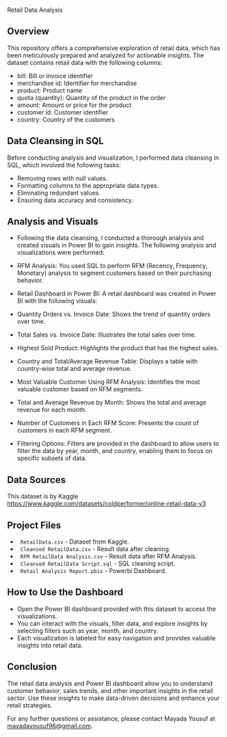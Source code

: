 Retail Data Analysis

## Overview

This repository offers a comprehensive exploration of retail data, which has been meticulously prepared and analyzed for actionable insights. The dataset contains retail data with the following columns:
-	bill: Bill or invoice identifier
-	merchandise id: Identifier for merchandise
-	product: Product name
-	quota (quantity): Quantity of the product in the order
-	amount: Amount or price for the product
-	customer id: Customer identifier
-	country: Country of the customers


## Data Cleansing in SQL

Before conducting analysis and visualization, I performed data cleansing in SQL, which involved the following tasks:
-	Removing rows with null values.
-	Formatting columns to the appropriate data types.
-	Eliminating redundant values.
-	Ensuring data accuracy and consistency.


## Analysis and Visuals

-	Following the data cleansing, I conducted a thorough analysis and created visuals in Power BI to gain insights. The following analysis and visualizations were performed:

-	RFM Analysis: You used SQL to perform RFM (Recency, Frequency, Monetary) analysis to segment customers based on their purchasing behavior.

-	Retail Dashboard in Power BI: A retail dashboard was created in Power BI with the following visuals: 

-	Quantity Orders vs. Invoice Date: Shows the trend of quantity orders over time.
-	Total Sales vs. Invoice Date: Illustrates the total sales over time.
-	Highest Sold Product: Highlights the product that has the highest sales.
-	Country and Total/Average Revenue Table: Displays a table with country-wise total and average revenue.
-	Most Valuable Customer Using RFM Analysis: Identifies the most valuable customer based on RFM segments.
-	Total and Average Revenue by Month: Shows the total and average revenue for each month.
-	Number of Customers in Each RFM Score: Presents the count of customers in each RFM segment.
-	Filtering Options: Filters are provided in the dashboard to allow users to filter the data by year, month, and country, enabling them to focus on specific subsets of data.

## Data Sources

This dataset is by Kaggle 
https://www.kaggle.com/datasets/coldperformer/online-retail-data-v3

## Project Files

- ` RetailData.csv` - Dataset from Kaggle.
- ` Cleansed RetailData.csv` - Result data after cleaning.
- ` RFM RetailData Analysis.csv` - Result data after RFM Analysis.
- ` Cleansed RetailData Script.sql` - SQL cleaning script.
- ` Retail Analysis Report.pbix` - Powerbi Dashboard.


## How to Use the Dashboard

-	Open the Power BI dashboard provided with this dataset to access the visualizations.
-	You can interact with the visuals, filter data, and explore insights by selecting filters such as year, month, and country.
-	Each visualization is labeled for easy navigation and provides valuable insights into retail data.

## Conclusion

The retail data analysis and Power BI dashboard allow you to understand customer behavior, sales trends, and other important insights in the retail sector. Use these insights to make data-driven decisions and enhance your retail strategies.

For any further questions or assistance, please contact Mayada Yousuf at mayadayousuf96@gmail.com.

